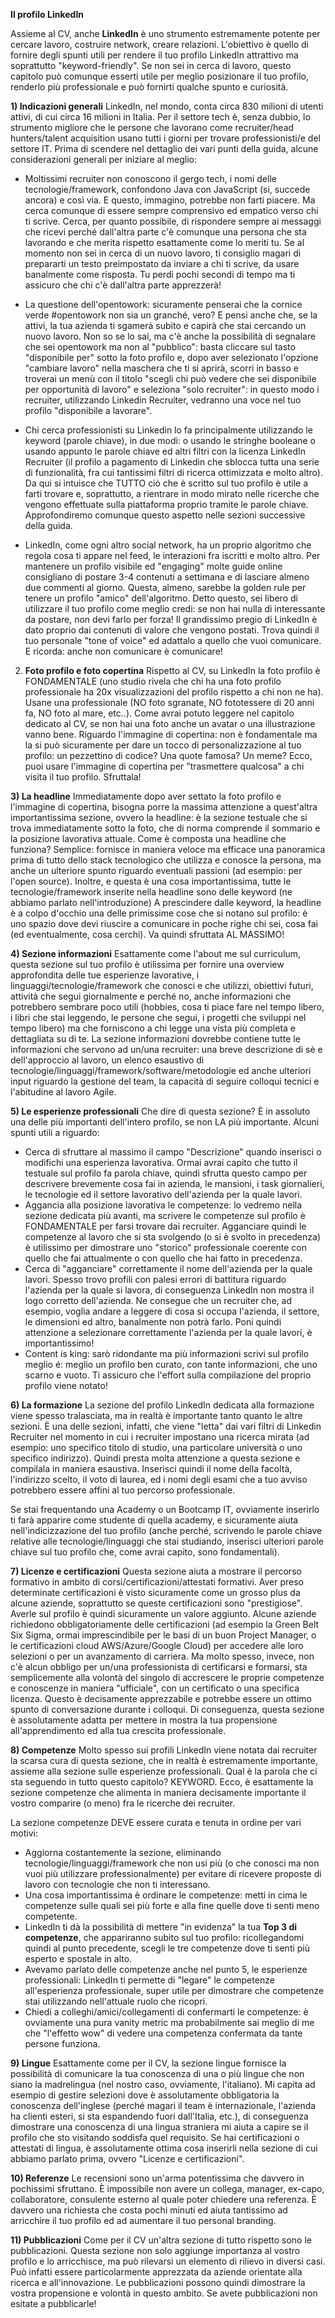 **Il profilo LinkedIn**

Assieme al CV, anche **LinkedIn** è uno strumento estremamente potente per cercare lavoro, costruire network, creare relazioni.
L'obiettivo è quello di fornire degli spunti utili per rendere il tuo profilo LinkedIn attrattivo ma soprattutto "keyword-friendly". Se non sei in cerca di lavoro, questo capitolo può comunque esserti utile per meglio posizionare il tuo profilo, renderlo più professionale e può fornirti qualche spunto e curiosità.

**1) Indicazioni generali**
LinkedIn, nel mondo, conta circa 830 milioni di utenti attivi, di cui circa 16 milioni in Italia. Per il settore tech è, senza dubbio, lo strumento migliore che le persone che lavorano come recruiter/head hunters/talent acquisition usano tutti i giorni per trovare professionisti/e del settore IT. Prima di scendere nel dettaglio dei vari punti della guida, alcune considerazioni generali per iniziare al meglio:

- Moltissimi recruiter non conoscono il gergo tech, i nomi delle tecnologie/framework, confondono Java con JavaScript (si, succede ancora) e così via. E questo, immagino, potrebbe non farti piacere. Ma cerca comunque di essere sempre comprensivo ed empatico verso chi ti scrive. Cerca, per quanto possibile, di rispondere sempre ai messaggi che ricevi perché dall'altra parte c'è comunque una persona che sta lavorando e che merita rispetto esattamente come lo meriti tu. Se al momento non sei in cerca di un nuovo lavoro, ti consiglio magari di prepararti un testo preimpostato da inviare a chi ti scrive, da usare banalmente come risposta. Tu perdi pochi secondi di tempo ma ti assicuro che chi c'è dall'altra parte apprezzerà!

- La questione dell'opentowork: sicuramente penserai che la cornice verde #opentowork non sia un granché, vero? E pensi anche che, se la attivi, la tua azienda ti sgamerà subito e capirà che stai cercando un nuovo lavoro. Non so se lo sai, ma c'è anche la possibilità di segnalare che sei opentowork ma non al "pubblico": basta cliccare sul tasto "disponibile per" sotto la foto profilo e, dopo aver selezionato l'opzione "cambiare lavoro" nella maschera che ti si aprirà, scorri in basso e troverai un menù con il titolo "scegli chi può vedere che sei disponibile per opportunità di lavoro" e seleziona "solo recruiter": in questo modo i recruiter, utilizzando Linkedin Recruiter, vedranno una voce nel tuo profilo "disponibile a lavorare".
- Chi cerca professionisti su Linkedin lo fa principalmente utilizzando le keyword (parole chiave), in due modi: o usando le stringhe booleane o usando appunto le parole chiave ed altri filtri con la licenza LinkedIn Recruiter (il profilo a pagamento di Linkedin che sblocca tutta una serie di funzionalità, fra cui tantissimi filtri di ricerca ottimizzata e molto altro). Da qui si intuisce che TUTTO ciò che è scritto sul tuo profilo è utile a farti trovare e, soprattutto, a rientrare in modo mirato nelle ricerche che vengono effettuate sulla piattaforma proprio tramite le parole chiave. Approfondiremo comunque questo aspetto nelle sezioni successive della guida.
- LinkedIn, come ogni altro social network, ha un proprio algoritmo che regola cosa ti appare nel feed, le interazioni fra iscritti e molto altro. Per mantenere un profilo visibile ed "engaging" molte guide online consigliano di postare 3-4 contenuti a settimana e di lasciare almeno due commenti al giorno. Questa, almeno, sarebbe la golden rule per tenere un profilo "amico" dell'algoritmo. Detto questo, sei libero di utilizzare il tuo profilo come meglio credi: se non hai nulla di interessante da postare, non devi farlo per forza! Il grandissimo pregio di LinkedIn è dato proprio dai contenuti di valore che vengono postati. Trova quindi il tuo personale "tone of voice" ed adattalo a quello che vuoi comunicare. E ricorda: anche non comunicare è comunicare!

2. **Foto profilo e foto copertina**
   Rispetto al CV, su LinkedIn la foto profilo è FONDAMENTALE (uno studio rivela che chi ha una foto profilo professionale ha 20x visualizzazioni del profilo rispetto a chi non ne ha). Usane una professionale (NO foto sgranate, NO fototessere di 20 anni fa, NO foto al mare, etc..). Come avrai potuto leggere nel capitolo dedicato al CV, se non hai una foto anche un avatar o una illustrazione vanno bene. Riguardo l'immagine di copertina: non è fondamentale ma la si può sicuramente per dare un tocco di personalizzazione al tuo profilo: un pezzettino di codice? Una quote famosa? Un meme? Ecco, puoi usare l'immagine di copertina per "trasmettere qualcosa" a chi visita il tuo profilo. Sfruttala!

**3) La headline**
Immediatamente dopo aver settato la foto profilo e l'immagine di copertina, bisogna porre la massima attenzione a quest'altra importantissima sezione, ovvero la headline: è la sezione testuale che si trova immediatamente sotto la foto, che di norma comprende il sommario e la posizione lavorativa attuale.
Come è composta una headline che funziona? Semplice: fornisce in maniera veloce ma efficace una panoramica prima di tutto dello stack tecnologico che utilizza e conosce la persona, ma anche un ulteriore spunto riguardo eventuali passioni (ad esempio: per l'open source).
Inoltre, e questa è una cosa importantissima, tutte le tecnologie/framework inserite nella headline sono delle keyword (ne abbiamo parlato nell'introduzione)
A prescindere dalle keyword, la headline è a colpo d'occhio una delle primissime cose che si notano sul profilo: è uno spazio dove devi riuscire a comunicare in poche righe chi sei, cosa fai (ed eventualmente, cosa cerchi). Va quindi sfruttata AL MASSIMO!

**4) Sezione informazioni**
Esattamente come l'about me sul curriculum, questa sezione sul tuo profilo è utilissima per fornire una overview approfondita delle tue esperienze lavorative, i linguaggi/tecnologie/framework che conosci e che utilizzi, obiettivi futuri, attività che segui giornalmente e perché no, anche informazioni che potrebbero sembrare poco utili (hobbies, cosa ti piace fare nel tempo libero, i libri che stai leggendo, le persone che segui, i progetti che sviluppi nel tempo libero) ma che forniscono a chi legge una vista più completa e dettagliata su di te.
La sezione informazioni dovrebbe contiene tutte le informazioni che servono ad un/una recruiter: una breve descrizione di sè e dell'approccio al lavoro, un elenco esaustivo di tecnologie/linguaggi/framework/software/metodologie ed anche ulteriori input riguardo la gestione del team, la capacità di seguire colloqui tecnici e l'abitudine al lavoro Agile.

**5) Le esperienze professionali**
Che dire di questa sezione? È in assoluto una delle più importanti dell'intero profilo, se non LA più importante. Alcuni spunti utili a riguardo:

- Cerca di sfruttare al massimo il campo "Descrizione" quando inserisci o modifichi una esperienza lavorativa. Ormai avrai capito che tutto il testuale sul profilo fa parola chiave, quindi sfrutta questo campo per descrivere brevemente cosa fai in azienda, le mansioni, i task giornalieri, le tecnologie ed il settore lavorativo dell'azienda per la quale lavori.
- Aggancia alla posizione lavorativa le competenze: lo vedremo nella sezione dedicata più avanti, ma scrivere le competenze sul profilo è FONDAMENTALE per farsi trovare dai recruiter. Agganciare quindi le competenze al lavoro che si sta svolgendo (o si è svolto in precedenza) è utilissimo per dimostrare uno "storico" professionale coerente con quello che fai attualmente o con quello che hai fatto in precedenza.
- Cerca di "agganciare" correttamente il nome dell'azienda per la quale lavori. Spesso trovo profili con palesi errori di battitura riguardo l'azienda per la quale si lavora, di conseguenza LinkedIn non mostra il logo corretto dell'azienda. Ne consegue che un recruiter che, ad esempio, voglia andare a leggere di cosa si occupa l'azienda, il settore, le dimensioni ed altro, banalmente non potrà farlo. Poni quindi attenzione a selezionare correttamente l'azienda per la quale lavori, è importantissimo!
- Content is king: sarò ridondante ma più informazioni scrivi sul profilo meglio é: meglio un profilo ben curato, con tante informazioni, che uno scarno e vuoto. Ti assicuro che l'effort sulla compilazione del proprio profilo viene notato!

**6) La formazione**
La sezione del profilo LinkedIn dedicata alla formazione viene spesso tralasciata, ma in realtà è importante tanto quanto le altre sezioni. È una delle sezioni, infatti, che viene "letta" dai vari filtri di Linkedin Recruiter nel momento in cui i recruiter impostano una ricerca mirata (ad esempio: uno specifico titolo di studio, una particolare università o uno specifico indirizzo). Quindi presta molta attenzione a questa sezione e compilala in maniera esaustiva. Inserisci quindi il nome della facoltà, l'indirizzo scelto, il voto di laurea, ed i nomi degli esami che a tuo avviso potrebbero essere affini al tuo percorso professionale.

Se stai frequentando una Academy o un Bootcamp IT, ovviamente inserirlo ti farà apparire come studente di quella academy, e sicuramente aiuta nell'indicizzazione del tuo profilo (anche perché, scrivendo le parole chiave relative alle tecnologie/linguaggi che stai studiando, inserisci ulteriori parole chiave sul tuo profilo che, come avrai capito, sono fondamentali).

**7) Licenze e certificazioni**
Questa sezione aiuta a mostrare il percorso formativo in ambito di corsi/certificazioni/attestati formativi. Aver preso determinate certificazioni è visto sicuramente come un grosso plus da alcune aziende, soprattutto se queste certificazioni sono "prestigiose". Averle sul profilo è quindi sicuramente un valore aggiunto. Alcune aziende richiedono obbligatoriamente delle certificazioni (ad esempio la Green Belt Six Sigma, ormai imprescindibile per le basi di un buon Project Manager, o le certificazioni cloud AWS/Azure/Google Cloud) per accedere alle loro selezioni o per un avanzamento di carriera.
Ma molto spesso, invece, non c'è alcun obbligo per un/una professionista di certificarsi e formarsi, sta semplicemente alla volontà del singolo di accrescere le proprie competenze e conoscenze in maniera "ufficiale", con un certificato o una specifica licenza. Questo è decisamente apprezzabile e potrebbe essere un ottimo spunto di conversazione durante i colloqui. Di conseguenza, questa sezione è assolutamente adatta per mettere in mostra la tua propensione all'apprendimento ed alla tua crescita professionale.

**8) Competenze**
Molto spesso sui profili LinkedIn viene notata dai recruiter la scarsa cura di questa sezione, che in realtà è estremamente importante, assieme alla sezione sulle esperienze professionali. Qual è la parola che ci sta seguendo in tutto questo capitolo? KEYWORD. Ecco, è esattamente la sezione competenze che alimenta in maniera decisamente importante il vostro comparire (o meno) fra le ricerche dei recruiter.

La sezione competenze DEVE essere curata e tenuta in ordine per vari motivi:

- Aggiorna costantemente la sezione, eliminando tecnologie/linguaggi/framework che non usi più (o che conosci ma non vuoi più utilizzare professionalmente) per evitare di ricevere proposte di lavoro con tecnologie che non ti interessano.
- Una cosa importantissima è ordinare le competenze: metti in cima le competenze sulle quali sei più forte e alla fine quelle dove ti senti meno competente.
- LinkedIn ti dà la possibilità di mettere "in evidenza" la tua **Top 3 di competenze**, che appariranno subito sul tuo profilo: ricollegandomi quindi al punto precedente, scegli le tre competenze dove ti senti più esperto e spostale in alto.
- Avevamo parlato delle competenze anche nel punto 5, le esperienze professionali: LinkedIn ti permette di "legare" le competenze all'esperienza professionale, super utile per dimostrare che competenze stai utilizzando nell'attuale ruolo che ricopri.
- Chiedi a colleghi/amici/collegamenti di confermarti le competenze: è ovviamente una pura vanity metric ma probabilmente sai meglio di me che "l'effetto wow" di vedere una competenza confermata da tante persone funziona.

**9) Lingue**
Esattamente come per il CV, la sezione lingue fornisce la possibilità di comunicare la tua conoscenza di una o più lingue che non siano la madrelingua (nel nostro caso, ovviamente, l'italiano). Mi capita ad esempio di gestire selezioni dove è assolutamente obbligatoria la conoscenza dell'inglese (perché magari il team è internazionale, l'azienda ha clienti esteri, si sta espandendo fuori dall'Italia, etc.), di conseguenza dimostrare una conoscenza di una lingua straniera mi aiuta a capire se il profilo che sto visitando soddisfa quel requisito. Se hai certificazioni o attestati di lingua, è assolutamente ottima cosa inserirli nella sezione di cui abbiamo parlato prima, ovvero "Licenze e certificazioni".

**10) Referenze**
Le recensioni sono un'arma potentissima che davvero in pochissimi sfruttano. È impossibile non avere un collega, manager, ex-capo, collaboratore, consulente esterno al quale poter chiedere una referenza. È davvero una richiesta che costa pochi minuti ed aiuta tantissimo ad arricchire il tuo profilo ed ad aumentare il tuo personal branding.

**11) Pubblicazioni**
Come per il CV un'altra sezione di tutto rispetto sono le pubblicazioni. Questa sezione non solo aggiunge importanza al vostro profilo e lo arricchisce, ma può rilevarsi un elemento di rilievo in diversi casi. Può infatti essere particolarmente apprezzata da aziende orientate alla ricerca e all'innovazione. Le pubblicazioni possono quindi dimostrare la vostra propensione e volontà in questo ambito.
Se avete pubblicazioni non esitate a pubblicarle!
